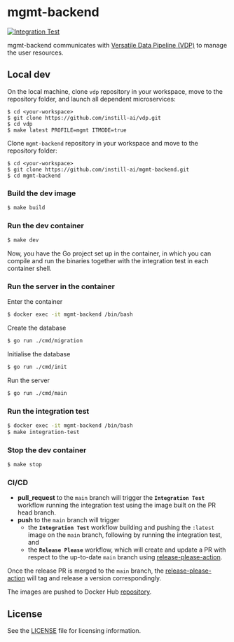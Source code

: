 # mgmt-backend

[![Integration Test](https://github.com/instill-ai/mgmt-backend/actions/workflows/integration-test.yml/badge.svg)](https://github.com/instill-ai/mgmt-backend/actions/workflows/integration-test.yml)

mgmt-backend communicates with [Versatile Data Pipeline (VDP)](https://github.com/instill-ai/vdp) to manage the user resources.

## Local dev

On the local machine, clone `vdp` repository in your workspace, move to the repository folder, and launch all dependent microservices:
```
$ cd <your-workspace>
$ git clone https://github.com/instill-ai/vdp.git
$ cd vdp
$ make latest PROFILE=mgmt ITMODE=true
```

Clone `mgmt-backend` repository in your workspace and move to the repository folder:
```
$ cd <your-workspace>
$ git clone https://github.com/instill-ai/mgmt-backend.git
$ cd mgmt-backend
```

### Build the dev image

```bash
$ make build
```

### Run the dev container

```bash
$ make dev
```

Now, you have the Go project set up in the container, in which you can compile and run the binaries together with the integration test in each container shell.

### Run the server in the container

Enter the container
```bash
$ docker exec -it mgmt-backend /bin/bash
```

Create the database
```bash
$ go run ./cmd/migration
```

Initialise the database
```bash
$ go run ./cmd/init
```

Run the server
```bash
$ go run ./cmd/main
```

### Run the integration test

``` bash
$ docker exec -it mgmt-backend /bin/bash
$ make integration-test
```

### Stop the dev container

```bash
$ make stop
```

### CI/CD

- **pull_request** to the `main` branch will trigger the **`Integration Test`** workflow running the integration test using the image built on the PR head branch.
- **push** to the `main` branch will trigger
  - the **`Integration Test`** workflow building and pushing the `:latest` image on the `main` branch, following by running the integration test, and
  - the **`Release Please`** workflow, which will create and update a PR with respect to the up-to-date `main` branch using [release-please-action](https://github.com/google-github-actions/release-please-action).

Once the release PR is merged to the `main` branch, the [release-please-action](https://github.com/google-github-actions/release-please-action) will tag and release a version correspondingly.

The images are pushed to Docker Hub [repository](https://hub.docker.com/r/instill/mgmt-backend).

## License

See the [LICENSE](./LICENSE) file for licensing information.
